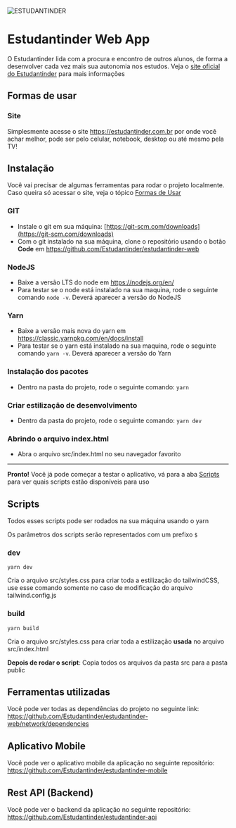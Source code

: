 ![ESTUDANTINDER](https://raw.githubusercontent.com/Estudantinder/estudantinder-mobile/main/.github/README.png)

# Estudantinder Web App

O Estudantinder lida com a procura e encontro de outros alunos, de forma a desenvolver cada vez mais sua autonomia nos estudos. Veja o [site oficial do Estudantinder](https://estudantinder.com.br) para mais informações

## Formas de usar

### Site

Simplesmente acesse o site https://estudantinder.com.br por onde você achar melhor, pode ser pelo celular, notebook, desktop ou até mesmo pela TV!

## Instalação

Você vai precisar de algumas ferramentas para rodar o projeto localmente. Caso queira só acessar o site, veja o tópico [Formas de Usar](#formas-de-usar)

### GIT

- Instale o git em sua máquina: [https://git-scm.com/downloads](https://git-scm.com/downloads)
- Com o git instalado na sua máquina, clone o repositório usando o botão **Code** em https://github.com/Estudantinder/estudantinder-web

### NodeJS

- Baixe a versão LTS do node em <https://nodejs.org/en/>
- Para testar se o node está instalado na sua maquina, rode o seguinte comando `node -v`. Deverá aparecer a versão do NodeJS

### Yarn

- Baixe a versão mais nova do yarn em <https://classic.yarnpkg.com/en/docs/install>
- Para testar se o yarn está instalado na sua maquina, rode o seguinte comando `yarn -v`. Deverá aparecer a versão do Yarn

### Instalação dos pacotes

- Dentro na pasta do projeto, rode o seguinte comando: `yarn`

### Criar estilização de desenvolvimento

- Dentro da pasta do projeto, rode o seguinte comando: `yarn dev`

### Abrindo o arquivo index.html

- Abra o arquivo src/index.html no seu navegador favorito

---

**Pronto!** Você já pode começar a testar o aplicativo, vá para a aba [Scripts](#scripts) para ver quais scripts estão disponíveis para uso

## Scripts

Todos esses scripts pode ser rodados na sua máquina usando o yarn

Os parâmetros dos scripts serão representados com um prefixo `$`

### dev

```shell script
yarn dev
```

Cria o arquivo src/styles.css para criar toda a estilização do tailwindCSS, use esse comando somente no caso de modificação do arquivo tailwind.config.js

### build

```shell script
yarn build
```

Cria o arquivo src/styles.css para criar toda a estilização **usada** no arquivo src/index.html

**Depois de rodar o script**: Copia todos os arquivos da pasta src para a pasta public

## Ferramentas utilizadas

Você pode ver todas as dependências do projeto no seguinte link: https://github.com/Estudantinder/estudantinder-web/network/dependencies

## Aplicativo Mobile

Você pode ver o aplicativo mobile da aplicação no seguinte repositório: https://github.com/Estudantinder/estudantinder-mobile

## Rest API (Backend)

Você pode ver o backend da aplicação no seguinte repositório: https://github.com/Estudantinder/estudantinder-api
